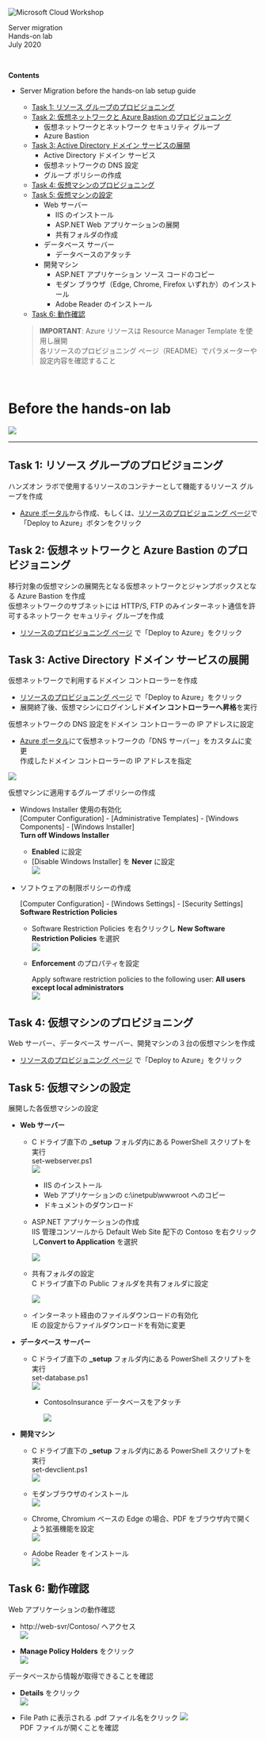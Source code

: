 ![Microsoft Cloud Workshop](images/ms-cloud-workshop.png)

Server migration  
Hands-on lab  
July 2020

<br />

**Contents**
- Server Migration before the hands-on lab setup guide
  - [Task 1: リソース グループのプロビジョニング](#task-1-リソース-グループのプロビジョニング)
  - [Task 2: 仮想ネットワークと Azure Bastion のプロビジョニング](#task-2-仮想ネットワークと-azure-bastion-のプロビジョニング)
    - 仮想ネットワークとネットワーク セキュリティ グループ
    - Azure Bastion
  - [Task 3: Active Directory ドメイン サービスの展開](#task-3-active-directory-ドメイン-サービスの展開)
    - Active Directory ドメイン サービス
    - 仮想ネットワークの DNS 設定
    - グループ ポリシーの作成
  - [Task 4: 仮想マシンのプロビジョニング](#task-4-仮想マシンのプロビジョニング)
  - [Task 5: 仮想マシンの設定](#task-5-仮想マシンの設定)
    - Web サーバー
      - IIS のインストール
      - ASP.NET Web アプリケーションの展開
      - 共有フォルダの作成
    - データベース サーバー
      - データベースのアタッチ
    - 開発マシン
      - ASP.NET アプリケーション ソース コードのコピー
      - モダン ブラウザ（Edge, Chrome, Firefox いずれか）のインストール
      - Adobe Reader のインストール
  - [Task 6: 動作確認](#task-6-動作確認)

  > **IMPORTANT**: Azure リソースは Resource Manager Template を使用し展開  
  各リソースのプロビジョニング ページ（README）でパラメーターや設定内容を確認すること  

  <br />

# Before the hands-on lab

<img src="images/Hands-on-Environment.png" />
<hr style="border-top: 1px solid #ccc; border-bottom: 1px solid #fff;" />

## Task 1: リソース グループのプロビジョニング
ハンズオン ラボで使用するリソースのコンテナーとして機能するリソース グループを作成  
- <a href="https://portal.azure.com" target="_blank">Azure ポータル</a>から作成、もしくは、<a href="azure-templates/01-resource-group/README.md" target="_blank">リソースのプロビジョニング ページ</a>で「Deploy to Azure」ボタンをクリック

## Task 2: 仮想ネットワークと Azure Bastion のプロビジョニング
移行対象の仮想マシンの展開先となる仮想ネットワークとジャンプボックスとなる Azure Bastion を作成  
仮想ネットワークのサブネットには HTTP/S, FTP のみインターネット通信を許可するネットワーク セキュリティ グループを作成

- <a href="azure-templates/02-vnet-three-subnets/README.md" target="_blank">リソースのプロビジョニング ページ</a> で「Deploy to Azure」をクリック

## Task 3: Active Directory ドメイン サービスの展開
仮想ネットワークで利用するドメイン コントローラーを作成

- <a href="azure-templates/03-domain-services/README.md" target="_blank">リソースのプロビジョニング ページ</a> で「Deploy to Azure」をクリック
- 展開終了後、仮想マシンにログインしド**メイン コントローラーへ昇格**を実行

仮想ネットワークの DNS 設定をドメイン コントローラーの IP アドレスに設定
- <a href="https://portal.azure.com" target="_blank">Azure ポータル</a>にて仮想ネットワークの「DNS サーバー」をカスタムに変更  
作成したドメイン コントローラーの IP アドレスを指定  
<img src="images/DNS-Server.PNG" />

仮想マシンに適用するグループ ポリシーの作成
- Windows Installer 使用の有効化  
[Computer Configuration] - [Administrative Templates] - [Windows Components] - [Windows Installer]  
**Turn off Windows Installer**
  - **Enabled** に設定
  - [Disable Windows Installer] を **Never** に設定  
      <img src="images/Turn-off-Windows-Installer.png" />
- ソフトウェアの制限ポリシーの作成

  [Computer Configuration] - [Windows Settings] - [Security Settings]   **Software Restriction Policies**  
  - Software Restriction Policies を右クリックし **New Software Restriction Policies** を選択  
    <img src="images/New-Software-Restriction-Policies.png" />
  - **Enforcement** のプロパティを設定

    Apply software restriction policies to the following user: **All users except local administrators**  
    <img src="images/Enforcement-Properties.png" />

## Task 4: 仮想マシンのプロビジョニング
Web サーバー、データベース サーバー、開発マシンの３台の仮想マシンを作成

- <a href="azure-templates/04-virtual-machines/README.md" target="_blank">リソースのプロビジョニング ページ</a> で「Deploy to Azure」をクリック

## Task 5: 仮想マシンの設定
展開した各仮想マシンの設定

- **Web サーバー**
  - C ドライブ直下の **_setup** フォルダ内にある PowerShell スクリプトを実行  
  set-webserver.ps1  
        <img src="images/set-webserver.png" />
    - IIS のインストール
    - Web アプリケーションの c:\inetpub\wwwroot へのコピー
    - ドキュメントのダウンロード
  - ASP.NET アプリケーションの作成  
  IIS 管理コンソールから Default Web Site 配下の Contoso を右クリックし**Convert to Application** を選択  

      <img src="images/IIS-Management-Console.png" />

  - 共有フォルダの設定  
  C ドライブ直下の Public フォルダを共有フォルダに設定  

      <img src="images/Shared-Folder.png" />
  - インターネット経由のファイルダウンロードの有効化  
  IE の設定からファイルダウンロードを有効に変更  

- **データベース サーバー**
  - C ドライブ直下の **_setup** フォルダ内にある PowerShell スクリプトを実行  
  set-database.ps1  
      <img src="images/set-database.png" />

    - ContosoInsurance データベースをアタッチ  

      <img src="images/SQL-Server-Management-Studio.png" />
- **開発マシン**
  - C ドライブ直下の **_setup** フォルダ内にある PowerShell スクリプトを実行  
  set-devclient.ps1  
    <img src="images/set-devclient.png" />

  - モダンブラウザのインストール    
    <img src="images/Chrome.png" />

  - Chrome, Chromium ベースの Edge の場合、PDF をブラウザ内で開くよう拡張機能を設定  
    <img src="images/enabled-local-file-link.png" />

  - Adobe Reader をインストール  
      <img src="images/Adobe-Reader.png" />


## Task 6: 動作確認
Web アプリケーションの動作確認

- http://web-svr/Contoso/ へアクセス  
    <img src="images/ASPNET-Web-App-01.png" />

- **Manage Policy Holders** をクリック  
    <img src="images/ASPNET-Web-App-02.png" />

データベースから情報が取得できることを確認

- **Details** をクリック  
    <img src="images/ASPNET-Web-App-03.png" />

- File Path に表示される .pdf ファイル名をクリック
    <img src="images/ASPNET-Web-App-04.png" />  
PDF ファイルが開くことを確認
